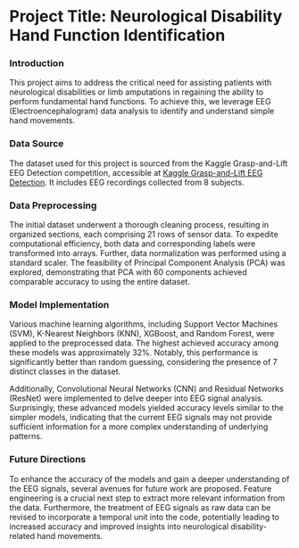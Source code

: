 # Project Title: Neurological Disability Hand Function Identification

### Introduction

This project aims to address the critical need for assisting patients with neurological disabilities or limb amputations in regaining the ability to perform fundamental hand functions. To achieve this, we leverage EEG (Electroencephalogram) data analysis to identify and understand simple hand movements.

### Data Source

The dataset used for this project is sourced from the Kaggle Grasp-and-Lift EEG Detection competition, accessible at [Kaggle Grasp-and-Lift EEG Detection](https://www.kaggle.com/c/grasp-and-lift-eeg-detection). It includes EEG recordings collected from 8 subjects.

### Data Preprocessing

The initial dataset underwent a thorough cleaning process, resulting in organized sections, each comprising 21 rows of sensor data. To expedite computational efficiency, both data and corresponding labels were transformed into arrays. Further, data normalization was performed using a standard scaler. The feasibility of Principal Component Analysis (PCA) was explored, demonstrating that PCA with 60 components achieved comparable accuracy to using the entire dataset.

### Model Implementation

Various machine learning algorithms, including Support Vector Machines (SVM), K-Nearest Neighbors (KNN), XGBoost, and Random Forest, were applied to the preprocessed data. The highest achieved accuracy among these models was approximately 32%. Notably, this performance is significantly better than random guessing, considering the presence of 7 distinct classes in the dataset.

Additionally, Convolutional Neural Networks (CNN) and Residual Networks (ResNet) were implemented to delve deeper into EEG signal analysis. Surprisingly, these advanced models yielded accuracy levels similar to the simpler models, indicating that the current EEG signals may not provide sufficient information for a more complex understanding of underlying patterns.

### Future Directions

To enhance the accuracy of the models and gain a deeper understanding of the EEG signals, several avenues for future work are proposed. Feature engineering is a crucial next step to extract more relevant information from the data. Furthermore, the treatment of EEG signals as raw data can be revised to incorporate a temporal unit into the code, potentially leading to increased accuracy and improved insights into neurological disability-related hand movements.
